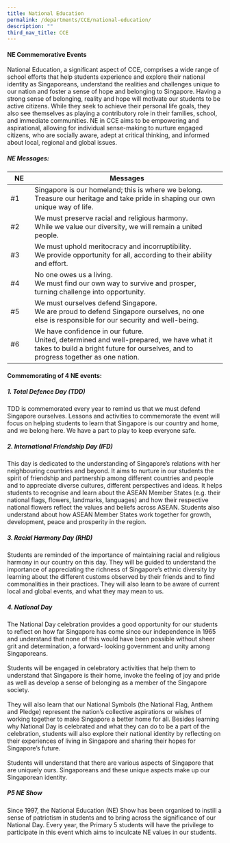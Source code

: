 ```yaml
---
title: National Education
permalink: /departments/CCE/national-education/
description: ""
third_nav_title: CCE
---
```

#### **NE Commemorative Events**

National Education, a significant aspect of CCE, comprises a wide range of school efforts that help students experience and explore their national identity as Singaporeans, understand the realities and challenges unique to our nation and foster a sense of hope and belonging to Singapore. Having a strong sense of belonging, reality and hope will motivate our students to be active citizens. While they seek to achieve their personal life goals, they also see themselves as playing a contributory role in their families, school, and immediate communities. NE in CCE aims to be empowering and aspirational, allowing for individual sense-making to nurture engaged citizens, who are socially aware, adept at critical thinking, and informed about local, regional and global issues.

##### **NE Messages:**

<table style="width:100%">
<thead>
<tr>
<th style="width:10%">NE</th>
<th style="width:80%">Messages</th>
</tr>
</thead>
<tbody>
<tr>
<td>#1</td>
<td>Singapore is our homeland; this is where we belong.<br>Treasure our heritage and take pride in shaping our own unique way of life.</td>
	</tr>
	<tr>
<td>#2</td>
<td>We must preserve racial and religious harmony.
<br>While we value our diversity, we will remain a united people.</td>
	</tr>
	<tr>
	<td>#3</td>
<td>We must uphold meritocracy and incorruptibility.
<br>We provide opportunity for all, according to their ability and effort.</td>
	</tr>
	<tr>
	<td>#4</td>
<td>No one owes us a living.<br>
We must find our own way to survive and prosper, turning challenge into opportunity.</td>
	</tr>
	<tr>
	<td>#5</td>
<td>We must ourselves defend Singapore.<br>
We are proud to defend Singapore ourselves, no one else is responsible for our security and well-being.</td>
	</tr>
	<tr>
	<td>#6</td>
<td>We have confidence in our future.<br>
United, determined and well-prepared, we have what it takes to build a bright future for ourselves, and to progress together as one nation.</td>
	</tr>
	</tbody></table>

#### **Commemorating of 4 NE events:**

##### 1. Total Defence Day (TDD)
TDD is commemorated every year to remind us that we must defend Singapore ourselves. Lessons and activities to commemorate the event will focus on helping students to learn that Singapore is our country and home, and we belong here. We have a part to play to keep everyone safe.

##### 2. International Friendship Day (IFD)
This day is dedicated to the understanding of Singapore’s relations with her neighbouring countries and beyond. It aims to nurture in our students the spirit of friendship and partnership among different countries and people and to appreciate diverse cultures, different perspectives and ideas. It helps students to recognise and learn about the ASEAN Member States (e.g. their national flags, flowers, landmarks, languages) and how their respective national flowers reflect the values and beliefs across ASEAN. Students also understand about how ASEAN Member States work together for growth, development, peace and prosperity in the region.

##### 3. Racial Harmony Day (RHD) 
Students are reminded of the importance of maintaining racial and religious harmony in our country on this day. They will be guided to understand the importance of appreciating the richness of Singapore’s ethnic diversity by learning about the different customs observed by their friends and to find commonalities in their practices. They will also learn to be aware of current local and global events, and what they may mean to us.

##### 4. National Day
The National Day celebration provides a good opportunity for our students to reflect on how far Singapore has come since our independence in 1965 and understand that none of this would have been possible without sheer grit and determination, a forward- looking government and unity among Singaporeans. <br><br>
Students will be engaged in celebratory activities that help them to understand that Singapore is their home, invoke the feeling of joy and pride as well as develop a sense of belonging as a member of the Singapore society. <br><br>
They will also learn that our National Symbols (the National Flag, Anthem and Pledge) represent the nation’s collective aspirations or wishes of working together to make Singapore a better home for all.  Besides learning why National Day is celebrated and what they can do to be a part of the celebration, students will also explore their national identity by reflecting on their experiences of living in Singapore and sharing their hopes for Singapore’s future. <br><br>
Students will understand that there are various aspects of Singapore that are uniquely ours. Singaporeans and these unique aspects make up our Singaporean identity. 

##### P5 NE Show
Since 1997, the National Education (NE) Show has been organised to instill a sense of patriotism in students and to bring across the significance of our National Day. Every year, the Primary 5 students will have the privilege to participate in this event which aims to inculcate NE values in our students.